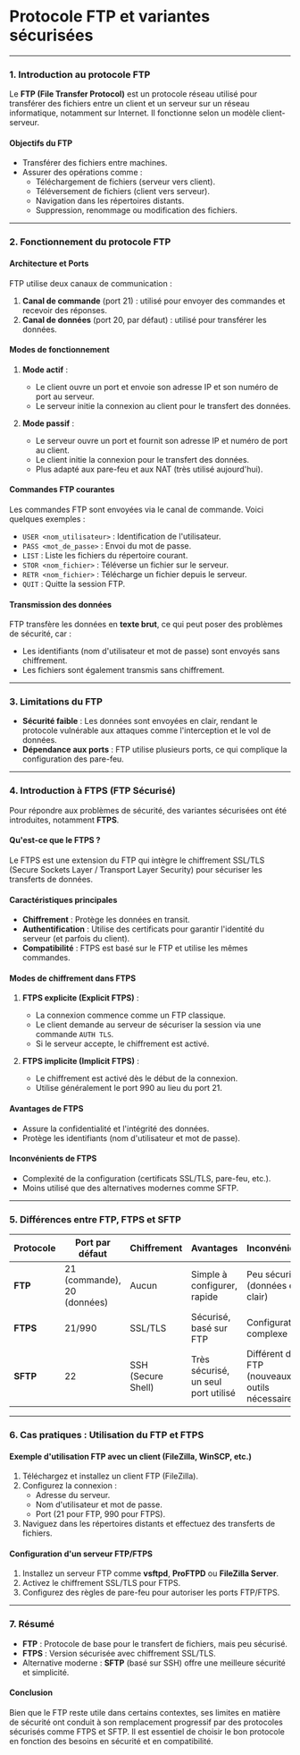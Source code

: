 # **Protocole FTP et variantes sécurisées**

---

### **1. Introduction au protocole FTP**
Le **FTP (File Transfer Protocol)** est un protocole réseau utilisé pour transférer des fichiers entre un client et un serveur sur un réseau informatique, notamment sur Internet. Il fonctionne selon un modèle client-serveur.

#### **Objectifs du FTP**
- Transférer des fichiers entre machines.
- Assurer des opérations comme :
  - Téléchargement de fichiers (serveur vers client).
  - Téléversement de fichiers (client vers serveur).
  - Navigation dans les répertoires distants.
  - Suppression, renommage ou modification des fichiers.

---

### **2. Fonctionnement du protocole FTP**
#### **Architecture et Ports**
FTP utilise deux canaux de communication :
1. **Canal de commande** (port 21) : utilisé pour envoyer des commandes et recevoir des réponses.
2. **Canal de données** (port 20, par défaut) : utilisé pour transférer les données.

#### **Modes de fonctionnement**
1. **Mode actif** :
   - Le client ouvre un port et envoie son adresse IP et son numéro de port au serveur.
   - Le serveur initie la connexion au client pour le transfert des données.

2. **Mode passif** :
   - Le serveur ouvre un port et fournit son adresse IP et numéro de port au client.
   - Le client initie la connexion pour le transfert des données.
   - Plus adapté aux pare-feu et aux NAT (très utilisé aujourd'hui).

#### **Commandes FTP courantes**
Les commandes FTP sont envoyées via le canal de commande. Voici quelques exemples :
- `USER <nom_utilisateur>` : Identification de l'utilisateur.
- `PASS <mot_de_passe>` : Envoi du mot de passe.
- `LIST` : Liste les fichiers du répertoire courant.
- `STOR <nom_fichier>` : Téléverse un fichier sur le serveur.
- `RETR <nom_fichier>` : Télécharge un fichier depuis le serveur.
- `QUIT` : Quitte la session FTP.

#### **Transmission des données**
FTP transfère les données en **texte brut**, ce qui peut poser des problèmes de sécurité, car :
- Les identifiants (nom d'utilisateur et mot de passe) sont envoyés sans chiffrement.
- Les fichiers sont également transmis sans chiffrement.

---

### **3. Limitations du FTP**
- **Sécurité faible** : Les données sont envoyées en clair, rendant le protocole vulnérable aux attaques comme l'interception et le vol de données.
- **Dépendance aux ports** : FTP utilise plusieurs ports, ce qui complique la configuration des pare-feu.

---

### **4. Introduction à FTPS (FTP Sécurisé)**
Pour répondre aux problèmes de sécurité, des variantes sécurisées ont été introduites, notamment **FTPS**.

#### **Qu'est-ce que le FTPS ?**
Le FTPS est une extension du FTP qui intègre le chiffrement SSL/TLS (Secure Sockets Layer / Transport Layer Security) pour sécuriser les transferts de données.

#### **Caractéristiques principales**
- **Chiffrement** : Protège les données en transit.
- **Authentification** : Utilise des certificats pour garantir l'identité du serveur (et parfois du client).
- **Compatibilité** : FTPS est basé sur le FTP et utilise les mêmes commandes.

#### **Modes de chiffrement dans FTPS**
1. **FTPS explicite (Explicit FTPS)** :
   - La connexion commence comme un FTP classique.
   - Le client demande au serveur de sécuriser la session via une commande `AUTH TLS`.
   - Si le serveur accepte, le chiffrement est activé.

2. **FTPS implicite (Implicit FTPS)** :
   - Le chiffrement est activé dès le début de la connexion.
   - Utilise généralement le port 990 au lieu du port 21.

#### **Avantages de FTPS**
- Assure la confidentialité et l'intégrité des données.
- Protège les identifiants (nom d'utilisateur et mot de passe).

#### **Inconvénients de FTPS**
- Complexité de la configuration (certificats SSL/TLS, pare-feu, etc.).
- Moins utilisé que des alternatives modernes comme SFTP.

---

### **5. Différences entre FTP, FTPS et SFTP**
| **Protocole** | **Port par défaut** | **Chiffrement**      | **Avantages**                                | **Inconvénients**                     |
|---------------|---------------------|----------------------|----------------------------------------------|---------------------------------------|
| **FTP**       | 21 (commande), 20 (données) | Aucun               | Simple à configurer, rapide                 | Peu sécurisé (données en clair)       |
| **FTPS**      | 21/990             | SSL/TLS              | Sécurisé, basé sur FTP                      | Configuration complexe                |
| **SFTP**      | 22                 | SSH (Secure Shell)   | Très sécurisé, un seul port utilisé         | Différent de FTP (nouveaux outils nécessaires) |

---

### **6. Cas pratiques : Utilisation du FTP et FTPS**
#### **Exemple d'utilisation FTP avec un client (FileZilla, WinSCP, etc.)**
1. Téléchargez et installez un client FTP (FileZilla).
2. Configurez la connexion :
   - Adresse du serveur.
   - Nom d'utilisateur et mot de passe.
   - Port (21 pour FTP, 990 pour FTPS).
3. Naviguez dans les répertoires distants et effectuez des transferts de fichiers.

#### **Configuration d'un serveur FTP/FTPS**
1. Installez un serveur FTP comme **vsftpd**, **ProFTPD** ou **FileZilla Server**.
2. Activez le chiffrement SSL/TLS pour FTPS.
3. Configurez des règles de pare-feu pour autoriser les ports FTP/FTPS.

---

### **7. Résumé**
- **FTP** : Protocole de base pour le transfert de fichiers, mais peu sécurisé.
- **FTPS** : Version sécurisée avec chiffrement SSL/TLS.
- Alternative moderne : **SFTP** (basé sur SSH) offre une meilleure sécurité et simplicité.

#### **Conclusion**
Bien que le FTP reste utile dans certains contextes, ses limites en matière de sécurité ont conduit à son remplacement progressif par des protocoles sécurisés comme FTPS et SFTP. Il est essentiel de choisir le bon protocole en fonction des besoins en sécurité et en compatibilité.
